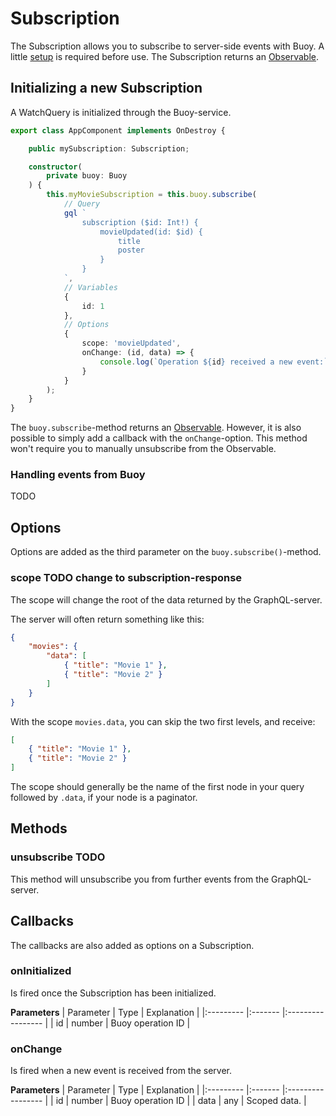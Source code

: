 # Subscription

The Subscription allows you to subscribe to server-side events with Buoy. A little [setup](../features/subscriptions.md) is required before use.
The Subscription returns an [Observable](http://reactivex.io/rxjs/class/es6/Observable.js~Observable.html). 

## Initializing a new Subscription

A WatchQuery is initialized through the Buoy-service.

```typescript
export class AppComponent implements OnDestroy {

    public mySubscription: Subscription;

    constructor(
        private buoy: Buoy
    ) {
        this.myMovieSubscription = this.buoy.subscribe(
            // Query
            gql `
                subscription ($id: Int!) {
                    movieUpdated(id: $id) {
                        title
                        poster
                    }
                }
            `,
            // Variables
            {
                id: 1
            },
            // Options
            {
                scope: 'movieUpdated',
                onChange: (id, data) => {
                    console.log(`Operation ${id} received a new event:`, data);
                }
            }
        );
    }
}
```

The `buoy.subscribe`-method returns an [Observable](http://reactivex.io/rxjs/class/es6/Observable.js~Observable.html).
However, it is also possible to simply add a callback with the `onChange`-option.
This method won't require you to manually unsubscribe from the Observable.

### Handling events from Buoy

TODO


## Options
Options are added as the third parameter on the `buoy.subscribe()`-method.


### scope TODO change to subscription-response
The scope will change the root of the data returned by the GraphQL-server.

The server will often return something like this:

```json
{
    "movies": {
        "data": [
            { "title": "Movie 1" },
            { "title": "Movie 2" }
        ]
    }
}
```

With the scope `movies.data`, you can skip the two first levels, and receive:

```json
[
    { "title": "Movie 1" },
    { "title": "Movie 2" }
]
``` 

The scope should generally be the name of the first node in your query followed by `.data`, if your node is a paginator.

## Methods

### unsubscribe TODO

This method will unsubscribe you from further events from the GraphQL-server.

## Callbacks
The callbacks are also added as options on a Subscription. 


### onInitialized

Is fired once the Subscription has been initialized.

**Parameters**
| Parameter | Type    | Explanation       |
|:--------- |:------- |:----------------- |
| id        | number  | Buoy operation ID |


### onChange

Is fired when a new event is received from the server.

**Parameters**
| Parameter | Type    | Explanation       |
|:--------- |:------- |:----------------- |
| id        | number  | Buoy operation ID |
| data      | any     | Scoped data.      |
